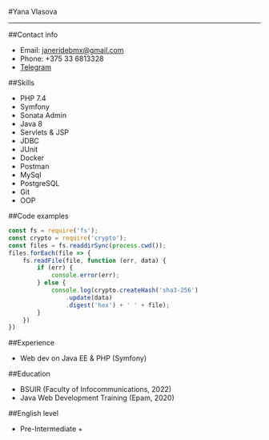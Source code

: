 #Yana Vlasova

---
##Contact info
 - Email: janeridebmx@gmail.com
 - Phone: +375 33 6813328   
 - [Telegram](https://t.me/bubalehich)

##Skills
 * PHP 7.4
 * Symfony
 * Sonata Admin
 * Java 8
 * Servlets & JSP
 * JDBC
 * JUnit
 * Docker
 * Postman
 * MySql
 * PostgreSQL
 * Git
 * OOP

##Code examples
```js
const fs = require('fs');
const crypto = require('crypto');
const files = fs.readdirSync(process.cwd());
files.forEach(file => {
    fs.readFile(file, function (err, data) {
        if (err) {
            console.error(err);
        } else {
            console.log(crypto.createHash('sha3-256')
                .update(data)
                .digest('hex') + ' ' + file);
        }
    })
})
```

##Experience
 * Web dev on Java EE & PHP (Symfony)
    
##Education
 * BSUIR (Faculty of Infocommunications, 2022)
 * Java Web Development Training (Epam, 2020)

##English level
 * Pre-Intermediate +
